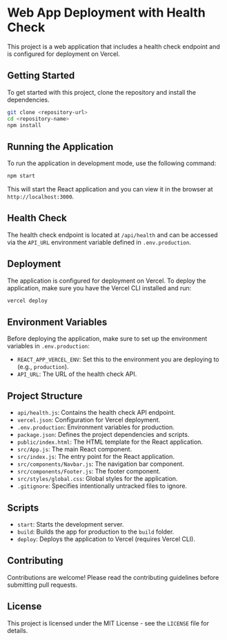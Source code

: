 # Web App Deployment with Health Check

This project is a web application that includes a health check endpoint and is configured for deployment on Vercel.

## Getting Started

To get started with this project, clone the repository and install the dependencies.

```bash
git clone <repository-url>
cd <repository-name>
npm install
```

## Running the Application

To run the application in development mode, use the following command:

```bash
npm start
```

This will start the React application and you can view it in the browser at `http://localhost:3000`.

## Health Check

The health check endpoint is located at `/api/health` and can be accessed via the `API_URL` environment variable defined in `.env.production`.

## Deployment

The application is configured for deployment on Vercel. To deploy the application, make sure you have the Vercel CLI installed and run:

```bash
vercel deploy
```

## Environment Variables

Before deploying the application, make sure to set up the environment variables in `.env.production`:

- `REACT_APP_VERCEL_ENV`: Set this to the environment you are deploying to (e.g., `production`).
- `API_URL`: The URL of the health check API.

## Project Structure

- `api/health.js`: Contains the health check API endpoint.
- `vercel.json`: Configuration for Vercel deployment.
- `.env.production`: Environment variables for production.
- `package.json`: Defines the project dependencies and scripts.
- `public/index.html`: The HTML template for the React application.
- `src/App.js`: The main React component.
- `src/index.js`: The entry point for the React application.
- `src/components/Navbar.js`: The navigation bar component.
- `src/components/Footer.js`: The footer component.
- `src/styles/global.css`: Global styles for the application.
- `.gitignore`: Specifies intentionally untracked files to ignore.

## Scripts

- `start`: Starts the development server.
- `build`: Builds the app for production to the `build` folder.
- `deploy`: Deploys the application to Vercel (requires Vercel CLI).

## Contributing

Contributions are welcome! Please read the contributing guidelines before submitting pull requests.

## License

This project is licensed under the MIT License - see the `LICENSE` file for details.